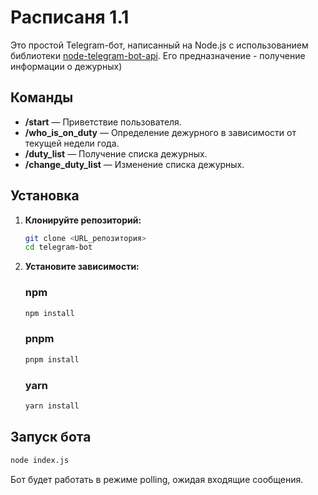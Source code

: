 # Расписаня 1.1

Это простой Telegram-бот, написанный на Node.js с использованием библиотеки [node-telegram-bot-api](https://github.com/yagop/node-telegram-bot-api).
Его предназначение - получение информации о дежурных)

## Команды

- **/start** — Приветствие пользователя.
- **/who_is_on_duty** — Определение дежурного в зависимости от текущей недели года.
- **/duty_list** — Получение списка дежурных.
- **/change_duty_list** — Изменение списка дежурных.

## Установка

1. **Клонируйте репозиторий:**
   ```bash
   git clone <URL_репозитория>
   cd telegram-bot
   ```
   
2. **Установите зависимости:**
   ### npm
   ```bash
   npm install
   ```
   ### pnpm
   ```bash
   pnpm install
   ```
   
   ### yarn
   ```bash
   yarn install
   ```

## Запуск бота
   ```bash
   node index.js
   ```

Бот будет работать в режиме polling, ожидая входящие сообщения.


